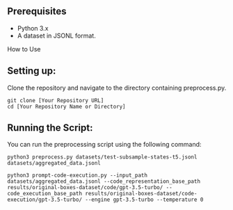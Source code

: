 ## Prerequisites
- Python 3.x
- A dataset in JSONL format.

How to Use

## Setting up:
Clone the repository and navigate to the directory containing preprocess.py.

```shell
git clone [Your Repository URL]
cd [Your Repository Name or Directory]
```

## Running the Script:

You can run the preprocessing script using the following command:


```shell
python3 preprocess.py datasets/test-subsample-states-t5.jsonl datasets/aggregated_data.jsonl
```



```shell
python3 prompt-code-execution.py --input_path datasets/aggregated_data.jsonl --code_representation_base_path results/original-boxes-dataset/code/gpt-3.5-turbo/ --code_execution_base_path results/original-boxes-dataset/code-execution/gpt-3.5-turbo/ --engine gpt-3.5-turbo --temperature 0
```
